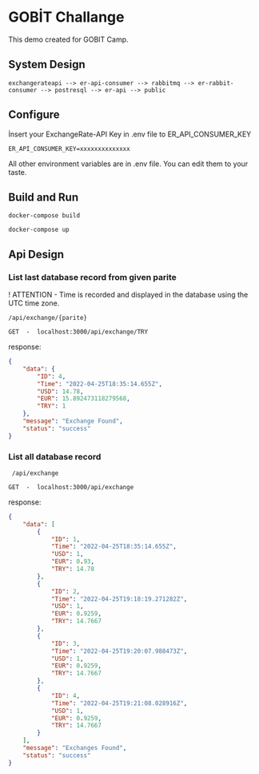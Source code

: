 # GOBİT Challange

This demo created for GOBIT Camp.

## System Design

```
exchangerateapi --> er-api-consumer --> rabbitmq --> er-rabbit-consumer --> postresql --> er-api --> public
```
## Configure

İnsert your ExchangeRate-API Key in .env file to ER_API_CONSUMER_KEY

```
ER_API_CONSUMER_KEY=xxxxxxxxxxxxxx
```

All other environment variables are in .env file. You can edit them to your taste.

## Build and Run

```console
docker-compose build
```

```console
docker-compose up
```

## Api Design 

### List last database record from given parite

! ATTENTION - Time is recorded and displayed in the database using the UTC time zone.

```
/api/exchange/{parite}
```

```web
GET  -  localhost:3000/api/exchange/TRY
```
response:

```json
{
	"data": {
		"ID": 4,
		"Time": "2022-04-25T18:35:14.655Z",
		"USD": 14.78,
		"EUR": 15.892473118279568,
		"TRY": 1
	},
	"message": "Exchange Found",
	"status": "success"
}
```
### List all database record

```
 /api/exchange
```

```web
GET  -  localhost:3000/api/exchange
```
response:

```json
{
	"data": [
		{
			"ID": 1,
			"Time": "2022-04-25T18:35:14.655Z",
			"USD": 1,
			"EUR": 0.93,
			"TRY": 14.78
		},
		{
			"ID": 2,
			"Time": "2022-04-25T19:18:19.271282Z",
			"USD": 1,
			"EUR": 0.9259,
			"TRY": 14.7667
		},
		{
			"ID": 3,
			"Time": "2022-04-25T19:20:07.988473Z",
			"USD": 1,
			"EUR": 0.9259,
			"TRY": 14.7667
		},
		{
			"ID": 4,
			"Time": "2022-04-25T19:21:08.028916Z",
			"USD": 1,
			"EUR": 0.9259,
			"TRY": 14.7667
		}
	],
	"message": "Exchanges Found",
	"status": "success"
}
```

